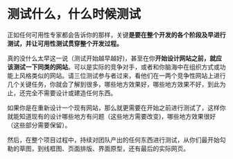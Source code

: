 # 测试什么，什么时候测试

正如任何可用性专家都会告诉你的那样，关键**是要在整个开发的各个阶段及早进行测试，并让可用性测试贯穿整个开发过程。**

真的没什么太早这一说（测试开始越早越好)，甚至在你**开始设计网站之前，就应该测试一下同类的网站**。可以是实际的竞争对手，或者和你脑海中在组织方式或功能上风格类似的网站。请三位测试参与者过来，看他们在一两个竞争性网站上进行几个关键任务，你就会了解到很多，哪些地方效果好，哪些地方效果不好，到此为止，还完全不需要设计或建造任何东西。

如果你是在重新设计一个现有网站，那么就更需要在开始之前进行测试了，这样你就能知道现有的设计哪些地方有问题（这些地方需要改变)，哪些地方效果很好（这些部分需要保留）。

然后，在整个项目过程中，持续对团队产出的任何东西进行测试，从你们最开始勾勒的草图，到线框图、页面排版、界面原型，还有最后的实际网页。
